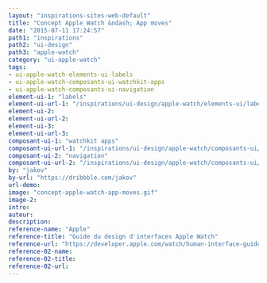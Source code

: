 ```yaml
---
layout: "inspirations-sites-web-default"
title: "Concept Apple Watch &ndash; App moves"
date: "2015-07-11 17:24:57"
path1: "inspirations"
path2: "ui-design"
path3: "apple-watch"
category: "ui-apple-watch"
tags:
- ui-apple-watch-elements-ui-labels
- ui-apple-watch-composants-ui-watchkit-apps
- ui-apple-watch-composants-ui-navigation
element-ui-1: "labels"
element-ui-url-1: "/inspirations/ui-design/apple-watch/elements-ui/labels/"
element-ui-2:
element-ui-url-2:
element-ui-3:
element-ui-url-3:
composant-ui-1: "watchkit apps"
composant-ui-url-1: "/inspirations/ui-design/apple-watch/composants-ui/watchkit-apps/"
composant-ui-2: "navigation"
composant-ui-url-2: "/inspirations/ui-design/apple-watch/composants-ui/navigation/"
by: "jakov"
by-url: "https://dribbble.com/jakov"
url-demo:
image: "concept-apple-watch-app-moves.gif"
image-2:
intro:
auteur:
description:
reference-name: "Apple"
reference-title: "Guide du design d'interfaces Apple Watch"
reference-url: "https://developer.apple.com/watch/human-interface-guidelines/"
reference-02-name:
reference-02-title:
reference-02-url:
---
```

